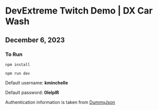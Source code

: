 # DevExtreme Twitch Demo | DX Car Wash

## December 6, 2023

### To Run

`npm install`

`npm run dev`

Default username: **kminchelle**

Default password: **0lelplR**

Authentication information is taken from [DummyJson](https://dummyjson.com/docs/auth)
